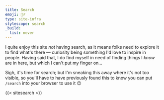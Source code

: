 ```yaml
---
title: Search
emoji: 🕵️‍♂️
type: site-infra
stylescope: search
_build:
  list: never
---
```


I quite enjoy this site _not_ having search, as it means folks need to explore it to find what's there — curiosity being something I'd love to inspire in people. Having said that, I do find myself in need of finding things I _know_ are in here, but which I can't put my finger on…

Sigh, it's time for search; but I'm sneaking this away where it's not too visible, so you'll have to have previously found this to know you can put `/search` into your browser to use it 😉

{{< sitesearch >}}
